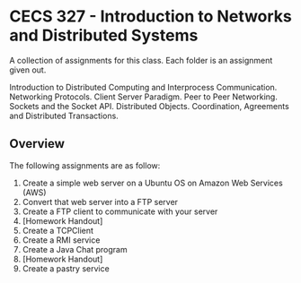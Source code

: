 # CECS 327 - Introduction to Networks and Distributed Systems

A collection of assignments for this class. Each folder is an assignment given out.

Introduction to Distributed Computing and Interprocess Communication. Networking Protocols. Client Server Paradigm. Peer to Peer Networking. Sockets and the Socket API. Distributed Objects. Coordination, Agreements and Distributed Transactions.

## Overview

The following assignments are as follow:

1. Create a simple web server on a Ubuntu OS on Amazon Web Services (AWS)
2. Convert that web server into a FTP server
3. Create a FTP client to communicate with your server
4. [Homework Handout]
5. Create a TCPClient
6. Create a RMI service
7. Create a Java Chat program
8. [Homework Handout]
9. Create a pastry service


